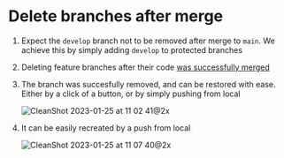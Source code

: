 # Delete branches after merge

1. Expect the `develop` branch not to be removed after merge to `main`. We achieve this by simply adding `develop` to protected branches
2. Deleting feature branches after their code [was successfully merged](/mlebkowski/delete-branches-after-merge/pull/2)
3. The branch was succesfully removed, and can be restored with ease. Either by a click of a button, or by simply pushing from local

   ![CleanShot 2023-01-25 at 11 02 41@2x](https://user-images.githubusercontent.com/848731/214534658-3e98a1c0-8afc-4a75-8682-27e40931000d.png)

4. It can be easily recreated by a push from local

   ![CleanShot 2023-01-25 at 11 07 40@2x](https://user-images.githubusercontent.com/848731/214535800-c20664e6-d6e1-458c-890e-6a39ebaffe76.png)

